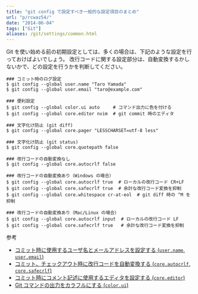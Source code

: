 ```yaml
---
title: "git config で設定すべき一般的な設定項目のまとめ"
url: "p/rcwaz54/"
date: "2014-06-04"
tags: ["Git"]
aliases: /git/settings/common.html
---
```


Git を使い始める前の初期設定としては、多くの場合は、下記のような設定を行っておけばよいでしょう。
改行コードに関する設定部分は、自動変換するかしないかで、どの設定を行うかを判断してください。

```shell
### コミット時のログ設定
$ git config --global user.name "Taro Yamada"
$ git config --global user.email "taro@example.com"

### 便利設定
$ git config --global color.ui auto     # コマンド出力に色を付ける
$ git config --global core.editor nvim  # git commit 時のエディタ

### 文字化け防止 (git diff)
$ git config --global core.pager "LESSCHARSET=utf-8 less"

### 文字化け防止 (git status)
$ git config --global core.quotepath false

### 改行コードの自動変換なし
$ git config --global core.autocrlf false

### 改行コードの自動変換あり（Windows の場合）
$ git config --global core.autocrlf true  # ローカルの改行コード CR+LF
$ git config --global core.safecrlf true  # 余計な改行コード変換を抑制
$ git config --global core.whitespace cr-at-eol  # git diff 時の ^M を抑制

### 改行コードの自動変換あり（Mac/Linux の場合）
$ git config --global core.autocrlf input  # ローカルの改行コード LF
$ git config --global core.safecrlf true   # 余計な改行コード変換を抑制
```

参考

- [コミット時に使用するユーザ名とメールアドレスを設定する (`user.name`, `user.email`)](/p/gr3v7r8/)
- [コミット、チェックアウト時に改行コードを自動変換する (`core.autocrlf`, `core.safecrlf`)](/p/efmfnuy/)
- [コミット時にコメント記述に使用するエディタを設定する (`core.editor`)](/p/cqjv7wv/)
- [Git コマンドの出力をカラフルにする (`color.ui`)](/p/odshtcs/)

